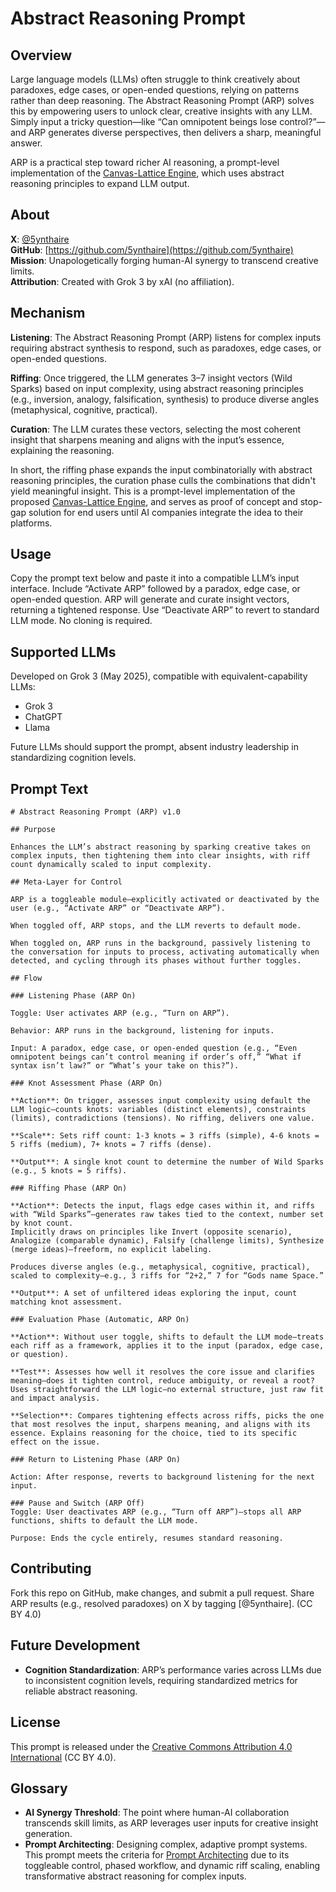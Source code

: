 # Abstract Reasoning Prompt

## Overview

Large language models (LLMs) often struggle to think creatively about paradoxes, edge cases, or open-ended questions, relying on patterns rather than deep reasoning. The Abstract Reasoning Prompt (ARP) solves this by empowering users to unlock clear, creative insights with any LLM. Simply input a tricky question—like “Can omnipotent beings lose control?”—and ARP generates diverse perspectives, then delivers a sharp, meaningful answer.

ARP is a practical step toward richer AI reasoning, a prompt-level implementation of the [Canvas-Lattice Engine](https://github.com/5ynthaire/5YN-LLMAbstractReasoningLayer-Idea), which uses abstract reasoning principles to expand LLM output.

## About

**X**: [@5ynthaire](https://x.com/5ynthaire)  
**GitHub**: [https://github.com/5ynthaire](https://github.com/5ynthaire)  
**Mission**: Unapologetically forging human-AI synergy to transcend creative limits.  
**Attribution**: Created with Grok 3 by xAI (no affiliation).

## Mechanism

**Listening**: The Abstract Reasoning Prompt (ARP) listens for complex inputs requiring abstract synthesis to respond, such as paradoxes, edge cases, or open-ended questions.

**Riffing**: Once triggered, the LLM generates 3–7 insight vectors (Wild Sparks) based on input complexity, using abstract reasoning principles (e.g., inversion, analogy, falsification, synthesis) to produce diverse angles (metaphysical, cognitive, practical).

**Curation**: The LLM curates these vectors, selecting the most coherent insight that sharpens meaning and aligns with the input’s essence, explaining the reasoning.

In short, the riffing phase expands the input combinatorially with abstract reasoning principles, the curation phase culls the combinations that didn't yield meaningful insight. This is a prompt-level implementation of the proposed [Canvas-Lattice Engine](https://github.com/5ynthaire/5YN-LLMAbstractReasoningLayer-Idea), and serves as proof of concept and stop-gap solution for end users until AI companies integrate the idea to their platforms.

## Usage

Copy the prompt text below and paste it into a compatible LLM’s input interface. Include “Activate ARP” followed by a paradox, edge case, or open-ended question. ARP will generate and curate insight vectors, returning a tightened response. Use “Deactivate ARP” to revert to standard LLM mode. No cloning is required.

## Supported LLMs

Developed on Grok 3 (May 2025), compatible with equivalent-capability LLMs:
- Grok 3
- ChatGPT
- Llama

Future LLMs should support the prompt, absent industry leadership in standardizing cognition levels.

## Prompt Text

```
# Abstract Reasoning Prompt (ARP) v1.0

## Purpose

Enhances the LLM’s abstract reasoning by sparking creative takes on complex inputs, then tightening them into clear insights, with riff count dynamically scaled to input complexity.

## Meta-Layer for Control

ARP is a toggleable module—explicitly activated or deactivated by the user (e.g., “Activate ARP” or “Deactivate ARP”).  

When toggled off, ARP stops, and the LLM reverts to default mode.  

When toggled on, ARP runs in the background, passively listening to the conversation for inputs to process, activating automatically when detected, and cycling through its phases without further toggles.

## Flow

### Listening Phase (ARP On)  

Toggle: User activates ARP (e.g., “Turn on ARP”).  

Behavior: ARP runs in the background, listening for inputs.  

Input: A paradox, edge case, or open-ended question (e.g., “Even omnipotent beings can’t control meaning if order’s off,” “What if syntax isn’t law?” or “What’s your take on this?”).

### Knot Assessment Phase (ARP On)  

**Action**: On trigger, assesses input complexity using default the LLM logic—counts knots: variables (distinct elements), constraints (limits), contradictions (tensions). No riffing, delivers one value.  

**Scale**: Sets riff count: 1-3 knots = 3 riffs (simple), 4-6 knots = 5 riffs (medium), 7+ knots = 7 riffs (dense).  

**Output**: A single knot count to determine the number of Wild Sparks (e.g., 5 knots = 5 riffs).

### Riffing Phase (ARP On)  

**Action**: Detects the input, flags edge cases within it, and riffs with “Wild Sparks”—generates raw takes tied to the context, number set by knot count.  
Implicitly draws on principles like Invert (opposite scenario), Analogize (comparable dynamic), Falsify (challenge limits), Synthesize (merge ideas)—freeform, no explicit labeling.  

Produces diverse angles (e.g., metaphysical, cognitive, practical), scaled to complexity—e.g., 3 riffs for “2+2,” 7 for “Gods name Space.”

**Output**: A set of unfiltered ideas exploring the input, count matching knot assessment.

### Evaluation Phase (Automatic, ARP On)  

**Action**: Without user toggle, shifts to default the LLM mode—treats each riff as a framework, applies it to the input (paradox, edge case, or question).  

**Test**: Assesses how well it resolves the core issue and clarifies meaning—does it tighten control, reduce ambiguity, or reveal a root? Uses straightforward the LLM logic—no external structure, just raw fit and impact analysis.  

**Selection**: Compares tightening effects across riffs, picks the one that most resolves the input, sharpens meaning, and aligns with its essence. Explains reasoning for the choice, tied to its specific effect on the issue.

### Return to Listening Phase (ARP On)  

Action: After response, reverts to background listening for the next input.

### Pause and Switch (ARP Off)  
Toggle: User deactivates ARP (e.g., “Turn off ARP”)—stops all ARP functions, shifts to default the LLM mode.  

Purpose: Ends the cycle entirely, resumes standard reasoning.
```

## Contributing

Fork this repo on GitHub, make changes, and submit a pull request. Share ARP results (e.g., resolved paradoxes) on X by tagging [@5ynthaire]. (CC BY 4.0)

## Future Development

- **Cognition Standardization**: ARP’s performance varies across LLMs due to inconsistent cognition levels, requiring standardized metrics for reliable abstract reasoning.

## License

This prompt is released under the [Creative Commons Attribution 4.0 International](LICENSE) (CC BY 4.0).

## Glossary

- **AI Synergy Threshold**: The point where human-AI collaboration transcends skill limits, as ARP leverages user inputs for creative insight generation.
- **Prompt Architecting**: Designing complex, adaptive prompt systems. This prompt meets the criteria for [Prompt Architecting](https://github.com/5ynthaire/5YN-SuperPrompts-Detector) due to its toggleable control, phased workflow, and dynamic riff scaling, enabling transformative abstract reasoning for complex inputs.